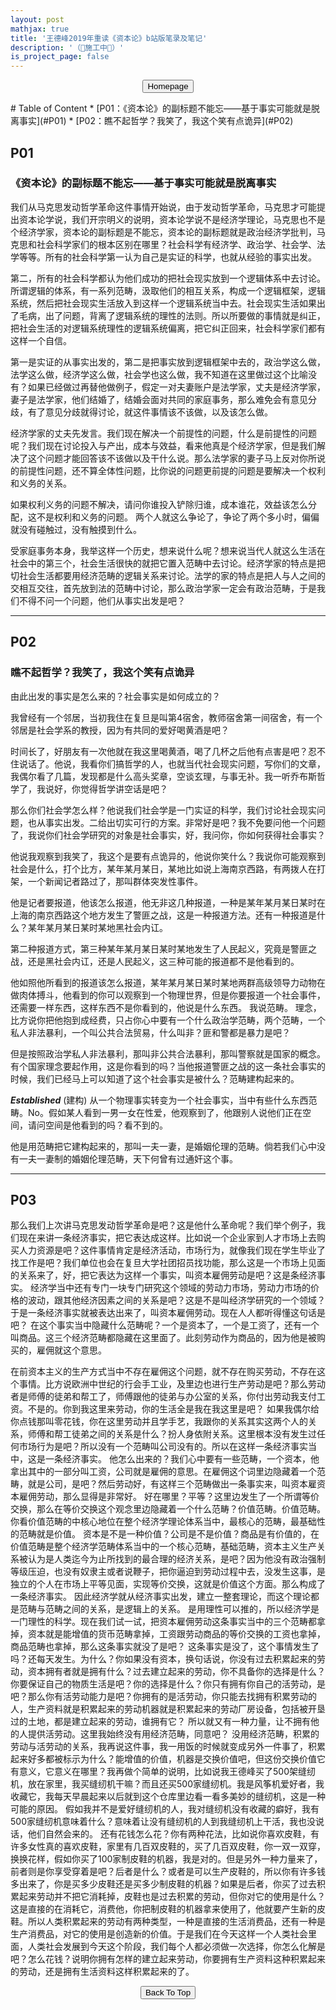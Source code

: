 ```yaml
---
layout: post
mathjax: true
title: '王德峰2019年重读《资本论》b站版笔录及笔记'
description: '（🚧施工中🚧）'
is_project_page: false
---
```


<p style="text-align:center;">
<button type="button" onclick="window.location.href='index.html';">Homepage</button>
</p>
# Table of Content
* [P01：《资本论》的副标题不能忘——基于事实可能就是脱离事实](#P01)
* [P02：瞧不起哲学？我笑了，我这个笑有点诡异](#P02)

## P01
### 《资本论》的副标题不能忘——基于事实可能就是脱离事实

我们从马克思发动哲学革命这件事情开始说，由于发动哲学革命，马克思才可能提出资本论学说，我们开宗明义的说明，资本论学说不是经济学理论，马克思也不是个经济学家，资本论的副标题是不能忘，资本论的副标题就是政治经济学批判，马克思和社会科学家们的根本区别在哪里？社会科学有经济学、政治学、社会学、法学等等。所有的社会科学第一认为自己是实证的科学，也就从经验的事实出发。

第二，所有的社会科学都认为他们成功的把社会现实放到一个逻辑体系中去讨论。所谓逻辑的体系，有一系列范畴，汲取他们的相互关系，构成一个逻辑框架，逻辑系统，然后把社会现实生活放入到这样一个逻辑系统当中去。社会现实生活如果出了毛病，出了问题，背离了逻辑系统的理性的法则。所以所要做的事情就是纠正，把社会生活的对逻辑系统理性的逻辑系统偏离，把它纠正回来，社会科学家们都有这样一个自信。 

第一是实证的从事实出发的，第二是把事实放到逻辑框架中去的，政治学这么做，法学这么做，经济学这么做，社会学也这么做，我不知道在这里做过这个比喻没有？如果已经做过再替他做例子，假定一对夫妻账户是法学家，丈夫是经济学家，妻子是法学家，他们结婚了，结婚会面对共同的家庭事务，那么难免会有意见分歧，有了意见分歧就得讨论，就这件事情该不该做，以及该怎么做。 

经济学家的丈夫先发言。我们现在解决一个前提性的问题，什么是前提性的问题呢？我们现在讨论投入与产出，成本与效益，看来他真是个经济学家，但是我们解决了这个问题才能回答该不该做以及干什么说。那么法学家的妻子马上反对你所说的前提性问题，还不算全体性问题，比你说的问题更前提的问题是要解决一个权利和义务的关系。

如果权利义务的问题不解决，请问你谁投入铲除归谁，成本谁花，效益该怎么分配，这不是权利和义务的问题。 两个人就这么争论了，争论了两个多小时，偏偏就没有碰触过，没有触摸到什么。 

受家庭事务本身，我举这样一个历史，想来说什么呢？想来说当代人就这么生活在社会中的第三个，社会生活很快的就把它置入范畴中去讨论。经济学家的特点是把切社会生活都要用经济范畴的逻辑关系来讨论。法学的家的特点是把人与人之间的交相互交往，首先放到法的范畴中讨论，那么政治学家一定会有政治范畴，于是我们不得不问一个问题，他们从事实出发是吧？ 

***

## P02
### 瞧不起哲学？我笑了，我这个笑有点诡异

由此出发的事实是怎么来的？社会事实是如何成立的？ 

我曾经有一个邻居，当初我住在复旦是叫第4宿舍，教师宿舍第一间宿舍，有一个邻居是社会学系的教授，因为有共同的爱好喝黄酒是吧？

时间长了，好朋友有一次他就在我这里喝黄酒，喝了几杯之后他有点害是吧？忍不住说话了。他说，我看你们搞哲学的人，也就当代社会现实问题，写你们的文章，我偶尔看了几篇，发现都是什么高头奖章，空谈玄理，与事无补。我一听乔布斯哲学了，我说好，你觉得哲学讲空话是吧？ 

那么你们社会学怎么样？他说我们社会学是一门实证的科学，我们讨论社会现实问题，也从事实出发。二给出切实可行的方案。非常好是吧？我不免要问他一个问题了，我说你们社会学研究的对象是社会事实，好，我问你，你如何获得社会事实？

他说我观察到我笑了，我这个是要有点诡异的，他说你笑什么？我说你可能观察到社会是什么，打个比方，某年某月某日，某地比如说上海南京西路，有两拨人在打架，一个新闻记者路过了，那叫群体突发性事件。

他是记者要报道，他该怎么报道，他无非这几种报道，一种是某年某月某日某时在上海的南京西路这个地方发生了警匪之战，这是一种报道方法。还有一种报道是什么？某年某月某日某时某地黑社会内讧。 

第二种报道方式，第三种某年某月某日某时某地发生了人民起义，究竟是警匪之战，还是黑社会内讧，还是人民起义，这三种可能的报道都不是他看到的。

他如照他所看到的报道该怎么报道，某年某月某日某时某地两群高级领导力动物在做肉体搏斗，他看到的你可以观察到一个物理世界，但是你要报道一个社会事件，还需要一样东西，这样东西不是你看到的，他说是什么东西。
我说范畴。 理念，比方说你把他抱到成经费，只占你心中要有一个什么政治学范畴，两个范畴，一个私人非法暴利，一个叫公共合法贸易，什么叫非？匪和警都是暴力是吧？

但是按照政治学私人非法暴利，那叫非公共合法暴利，那叫警察就是国家的概念。有个国家理念要起作用，这是你看到的吗？当他报道警匪之战的这一条社会事实的时候，我们已经马上可以知道了这个社会事实是被什么？范畴建构起来的。 

_**Established**_ (建构) 从一个物理事实转变为一个社会事实，当中有些什么东西范畴。No。假如某人看到一男一女在性爱，他观察到了，他跟别人说他们正在空间，请问空间是他看到的吗？看不到的。

他是用范畴把它建构起来的，那叫一夫一妻，是婚姻伦理的范畴。倘若我们心中没有一夫一妻制的婚姻伦理范畴，天下何曾有过通奸这个事。

*** 

## P03

那么我们上次讲马克思发动哲学革命是吧？这是他什么革命呢？我们举个例子，我们现在来讲一条经济事实，把它表达成这样。比如说一个企业家到人才市场上去购买人力资源是吧？这件事情肯定是经济活动，市场行为，就像我们现在学生毕业了找工作是吧？我们单位也会在复旦大学社团招员找功能，那么这是一个市场上见面的关系来了，好，把它表达为这样一个事实，叫资本雇佣劳动是吧？这是条经济事实。 
经济学当中还有专门一块专门研究这个领域的劳动力市场，劳动力市场的价格的波动，跟其他经济因素之间的关系是吧？这是不是叫经济学研究的一个领域？ 
于是一条经济事实就被表达出来了，叫资本雇佣劳动。现在人人都听得懂这句话是吧？ 
在这个事实当中隐藏什么范畴呢？一个是资本了，一个是工资了，还有一个叫商品。这三个经济范畴都隐藏在这里面了。此刻劳动作为商品的，因为他是被购买的，雇佣就这个意思。 
 
在前资本主义的生产方式当中不存在雇佣这个问题，就不存在购买劳动，不存在这个事情。比方说欧洲中世纪的行会手工业，及里边也进行生产劳动是吧？那么劳动者是师傅的徒弟和帮工了，师傅跟他的徒弟与办公室的关系，你付出劳动我支付工资。不是的。你到我这里来劳动，你的生活全是我在我这里是吧？ 
如果我偶尔给你点钱那叫零花钱，你在这里劳动并且学手艺，我跟你的关系其实这两个人的关系，师傅和帮工徒弟之间的关系是什么？扮人身依附关系。这里根本没有发生过任何市场行为是吧？所以没有一个范畴叫公司没有的。所以在这样一条经济事实当中，这是一条经济事实。 
他怎么出来的？我们心中要有一些范畴，一个资本，他拿出其中的一部分叫工资，公司就是雇佣的意思。在雇佣这个词里边隐藏着一个范畴，就是公司，是吧？然后劳动好，有这样三个范畴做出一条事实来，叫资本雇资本雇佣劳动，那么显得是非常好。 
好在哪里？平等？这里边发生了一个所谓等价交换，那么在等价交换这个观念里边隐藏着一个什么范畴？价值范畴。价值范畴。你看价值范畴的中核心地位在整个经济学理论体系当中，最核心的范畴，最基础性的范畴就是价值。 
资本是不是一种价值？公司是不是价值？商品是有价值的，在价值范畴是整个经济学范畴体系当中的一个核心范畴，基础范畴，资本主义生产关系被认为是人类迄今为止所找到的最合理的经济关系，是吧？因为他没有政治强制等级压迫，也没有奴隶主或者说鞭子，把你逼迫到劳动过程中去，没发生这事，是独立的个人在市场上平等见面，实现等价交换，这就是价值这个方面。那么构成了一条经济事实。
因此经济学就从经济事实出发，建立一整套理论，而这个理论都是范畴与范畴之间的关系，是逻辑上的关系。 是用理性可以推的，所以经济学是一门理性的科学。现在我们试一试，把资本雇佣劳动这条事实当中的三个范畴都拿掉，资本就是能增值的货币范畴拿掉，工资跟劳动商品的等价交换的工资也拿掉，商品范畴也拿掉，那么这条事实就没了是吧？ 
这条事实是没了，这个事情发生了吗？还每天发生。为什么？你如果没有资本，换句话说，你没有过去积累起来的劳动，资本拥有者就是拥有什么？过去建立起来的劳动，你不具备你的选择是什么？你要保证自己的物质生活是吧？你的选择是什么？你只有拥有你自己的活劳动，是吧？那么你有活劳动能力是吧？你拥有的是活劳动，你只能去找拥有积累劳动的人，生产资料就是积累起来的劳动机器就是积累起来的劳动厂房设备，包括被开垦过的土地，都是建立起来的劳动，谁拥有它？ 
所以就又有一种力量，让不拥有他的人提供活劳动。这里我始终没有用经济范畴，同意吧？ 
没用经济范畴，积累的劳动与活劳动的关系，我再说这件事，我一用饭的时候就变成另外一件事了，积累起来好多都被标示为什么？能增值的价值，机器是交换价值吧，但这份交换价值它有意义，它意义在哪里？我再做个简单的说明，比如说我王德峰买了500架缝纫机，放在家里，我买缝纫机干嘛？而且还买500家缝纫机。我是风筝机爱好者，我收藏它，我每天早晨起来以后就到这个仓库里边看一看多美妙的缝纫机，这是一种可能的原因。 
假如我并不是爱好缝纫机的人，我对缝纫机没有收藏的癖好，我有500家缝纫机意味着什么？意味着让没有缝纫机的人到我缝纫机上干活，我也没说话，他们自然会来的。 
还有花钱怎么花？你有两种花法，比如说你喜欢皮鞋，有许多女性真的喜欢皮鞋，家里有几百双皮鞋的，买了几百双皮鞋，你一双一双穿，换换花样，假如你买了100家制皮鞋的机器，我是对的。但是另外一种力量来了，前者则是你享受穿着是吧？后者是什么？或者是可以生产皮鞋的，所以你有许多钱多出来了，你是买多少皮鞋还是买多少制皮鞋的机器？如果是后者，你买了过去积累起来劳动并不把它消耗掉，皮鞋也是过去积累的劳动，但你对它的使用是什么？ 
这是直接的在消耗它，消费他，你把制皮鞋的机器拿来使用了，他就要产生新的皮鞋。所以人类积累起来的劳动有两种类型，一种是直接的生活消费品，还有一种是生产消费品，对它的使用是创造新的价值。于是我们在今天这样一个人类社会里面，人类社会发展到今天这个阶段，我们每个人都必须做一次选择，你怎么化解是吧？怎么花钱？说明你拥有怎样的建立起来劳动，你要拥有生产资料这种积累起来的劳动，还是拥有生活资料这样积累起来的了。 

<p style="text-align:center;">
<button type="button" onclick="window.location.href='#top';">Back To Top</button>
<p>
